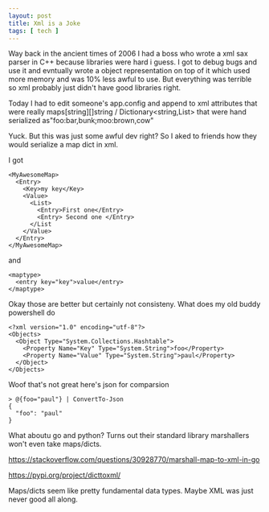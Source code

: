 ```yaml
---
layout: post
title: Xml is a Joke
tags: [ tech ]
---
```

Way back in the ancient times of 2006 I had a boss who wrote a xml sax parser in C++ because libraries were hard i guess.
I got to debug bugs and use it and evntually wrote a object representation on top of it which used more memory and was 10% less awful to use.
But everything was terrible so xml probably just didn't have good libraries right.

Today I had to edit someone's app.config and append to xml attributes that were really maps[string][]string / Dictionary<string,List<string>> that were hand serialized as"foo:bar,bunk;moo:brown,cow"

Yuck. But this was just some awful dev right? So I aked to friends how they would serialize a map dict in xml.

I got 

```
<MyAwesomeMap>
  <Entry>
    <Key>my key</Key>
    <Value>
      <List>
        <Entry>First one</Entry>
        <Entry> Second one </Entry>
      </List
    </Value>
  </Entry>
</MyAwesomeMap>
```
and 
```
<maptype>
  <entry key="key">value</entry>
</maptype>
```

Okay those are better but certainly not consisteny. What does my old buddy powershell do


```> @{foo="paul"} | ConvertTo-Xml -as string
<?xml version="1.0" encoding="utf-8"?>
<Objects>
  <Object Type="System.Collections.Hashtable">
    <Property Name="Key" Type="System.String">foo</Property>
    <Property Name="Value" Type="System.String">paul</Property>
  </Object>
</Objects>
```

Woof that's not great here's json for comparsion

```
> @{foo="paul"} | ConvertTo-Json
{
  "foo": "paul"
}
```

What aboutu go and python? Turns out their standard library marshallers won't even take maps/dicts. 
    
    
https://stackoverflow.com/questions/30928770/marshall-map-to-xml-in-go
    
https://pypi.org/project/dicttoxml/

Maps/dicts seem like pretty fundamental data types. Maybe XML was just never good all along.
